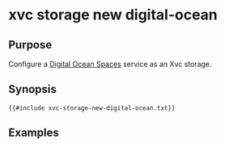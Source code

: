 # xvc storage new digital-ocean

## Purpose

Configure a [Digital Ocean Spaces](https://www.digitalocean.com/products/spaces) service as an Xvc storage. 

## Synopsis 

```text
{{#include xvc-storage-new-digital-ocean.txt}}
```

## Examples

